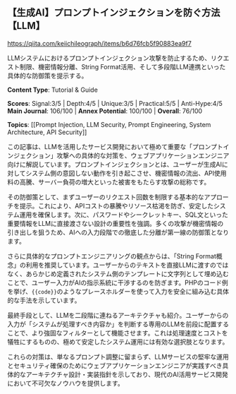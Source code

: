 ## 【生成AI】プロンプトインジェクションを防ぐ方法【LLM】

https://qiita.com/keiichileograph/items/b6d76fcb5f90883ea9f7

LLMシステムにおけるプロンプトインジェクション攻撃を防止するため、リクエスト制限、機密情報分離、String Format活用、そして多段階LLM連携といった具体的な防御策を提示する。

**Content Type**: Tutorial & Guide

**Scores**: Signal:3/5 | Depth:4/5 | Unique:3/5 | Practical:5/5 | Anti-Hype:4/5
**Main Journal**: 106/100 | **Annex Potential**: 100/100 | **Overall**: 76/100

**Topics**: [[Prompt Injection, LLM Security, Prompt Engineering, System Architecture, API Security]]

この記事は、LLMを活用したサービス開発において極めて重要な「プロンプトインジェクション」攻撃への具体的な対策を、ウェブアプリケーションエンジニア向けに解説しています。プロンプトインジェクションとは、ユーザーが生成AIに対してシステム側の意図しない動作を引き起こさせ、機密情報の流出、API使用料の高騰、サーバー負荷の増大といった被害をもたらす攻撃の総称です。

その防御策として、まずユーザーのリクエスト回数を制限する基本的なアプローチを提示。これにより、APIコストの暴騰やリソース枯渇を防ぎ、安定したシステム運用を確保します。次に、パスワードやシークレットキー、SQL文といった重要情報をLLMに直接渡さない設計の重要性を強調。多くの攻撃が機密情報の引き出しを狙うため、AIへの入力段階での徹底した分離が第一線の防御策となります。

さらに具体的なプロンプトエンジニアリングの観点からは、「String Format概念」の利用を推奨しています。ユーザーからのテキストを直接LLMに渡すのではなく、あらかじめ定義されたシステム側のテンプレートに文字列として埋め込むことで、ユーザー入力がAIの指示系統に干渉するのを防ぎます。PHPのコード例を挙げ、`{{code}}`のようなプレースホルダーを使って入力を安全に組み込む具体的な手法を示しています。

最終手段として、LLMを二段階に連ねるアーキテクチャも紹介。ユーザーからの入力が「システムが処理すべき内容か」を判断する専用のLLMを前段に配置することで、より強固なフィルターとして機能させます。これは処理速度とコストを犠牲にするものの、極めて安定したシステム運用には有効な選択肢となります。

これらの対策は、単なるプロンプト調整に留まらず、LLMサービスの堅牢な運用とセキュリティ確保のためにウェブアプリケーションエンジニアが実践すべき具体的なアーキテクチャ設計・実装指針を示しており、現代のAI活用サービス開発において不可欠なノウハウを提供します。